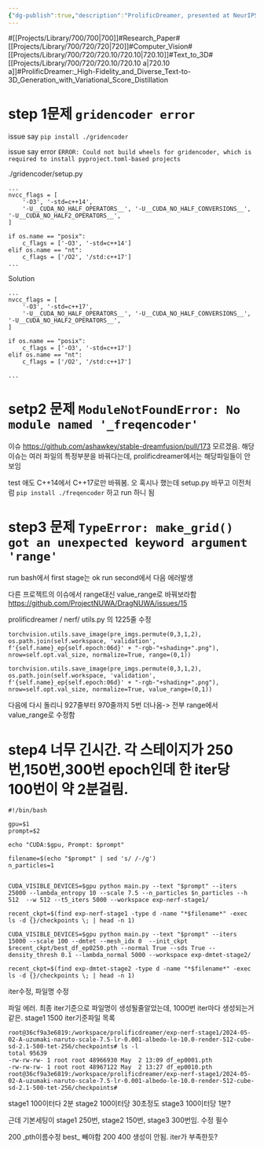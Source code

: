```yaml
---
{"dg-publish":true,"description":"ProlificDreamer, presented at NeurIPS 2023, introduces a method for text-to-3D generation using Variational Score Distillation (VSD), which addresses issues found in existing Score Distillation Sampling (SDS) methods like over-saturation and low diversity. The paper proposes treating 3D parameters as random variables to enhance diversity and quality. The approach incorporates various improvements, including better distillation scheduling and density initialization, leading to high-fidelity, photo-realistic NeRFs and meshes with detailed structure and complex effects. I saw an article saying that it usually takes several hours.","permalink":"/projects/library/700/720/720-10/720-10-a/","dgPassFrontmatter":true,"noteIcon":"0","created":"2024-05-07T17:32:50.701+09:00","updated":"2024-06-20T03:46:33.829+09:00"}
---
```


#[[Projects/Library/700/700\|700]]#Research_Paper#[[Projects/Library/700/720/720\|720]]#Computer_Vision#[[Projects/Library/700/720/720.10/720.10\|720.10]]#Text_to_3D#[[Projects/Library/700/720/720.10/720.10 a\|720.10 a]]#ProlificDreamer:_High-Fidelity_and_Diverse_Text-to-3D_Generation_with_Variational_Score_Distillation

# step 1문제 `gridencoder error`

issue say
`pip install ./gridencoder`

issue say error
`ERROR: Could not build wheels for gridencoder, which is required to install pyproject.toml-based projects`



./gridencoder/setup.py
```
...
nvcc_flags = [
    '-O3', '-std=c++14',
    '-U__CUDA_NO_HALF_OPERATORS__', '-U__CUDA_NO_HALF_CONVERSIONS__', '-U__CUDA_NO_HALF2_OPERATORS__',
]

if os.name == "posix":
    c_flags = ['-O3', '-std=c++14']
elif os.name == "nt":
    c_flags = ['/O2', '/std:c++17']
...
```

Solution
```
...
nvcc_flags = [
    '-O3', '-std=c++17',
    '-U__CUDA_NO_HALF_OPERATORS__', '-U__CUDA_NO_HALF_CONVERSIONS__', '-U__CUDA_NO_HALF2_OPERATORS__',
]

if os.name == "posix":
    c_flags = ['-O3', '-std=c++17']
elif os.name == "nt":
    c_flags = ['/O2', '/std:c++17']

...

```


# setp2  문제 `ModuleNotFoundError: No module named '_freqencoder'`


이슈
https://github.com/ashawkey/stable-dreamfusion/pull/173
모르겠음. 해당 이슈는 여러 파일의 특정부분을 바꿔다는데, prolificdreamer에서는 해당파일들이 안 보임

test 애도 C++14에서 C++17로만 바꿔봄.
오 혹시나 했는데 setup.py 바꾸고 이전처럼 `pip install ./freqencoder` 하고 run 하니 됨


# step3 문제 `TypeError: make_grid() got an unexpected keyword argument 'range'`
run bash에서 first stage는 ok
run second에서 다음 에러발생


다른 프로젝트의 이슈에서 range대신 value_range로 바꿔보라함
https://github.com/ProjectNUWA/DragNUWA/issues/15

prolificdreamer / nerf/ utils.py 의 1225줄 수정
```
torchvision.utils.save_image(pre_imgs.permute(0,3,1,2), os.path.join(self.workspace, 'validation', f'{self.name}_ep{self.epoch:06d}' + "-rgb-"+shading+".png"), nrow=self.opt.val_size, normalize=True, range=(0,1))

torchvision.utils.save_image(pre_imgs.permute(0,3,1,2), os.path.join(self.workspace, 'validation', f'{self.name}_ep{self.epoch:06d}' + "-rgb-"+shading+".png"), nrow=self.opt.val_size, normalize=True, value_range=(0,1))

```


다음에 다시 돌리니 927줄부터 970줄까지 5번 더나옴-> 전부 range에서 value_range로 수정함


# step4 너무 긴시간. 각 스테이지가 250번,150번,300번 epoch인데 한 iter당 100번이 약 2분걸림.

```
#!/bin/bash

gpu=$1
prompt=$2

echo "CUDA:$gpu, Prompt: $prompt"

filename=$(echo "$prompt" | sed 's/ /-/g')
n_particles=1


CUDA_VISIBLE_DEVICES=$gpu python main.py --text "$prompt" --iters 25000 --lambda_entropy 10 --scale 7.5 --n_particles $n_particles --h 512  --w 512 --t5_iters 5000 --workspace exp-nerf-stage1/

recent_ckpt=$(find exp-nerf-stage1 -type d -name "*$filename*" -exec ls -d {}/checkpoints \; | head -n 1)

CUDA_VISIBLE_DEVICES=$gpu python main.py --text "$prompt" --iters 15000 --scale 100 --dmtet --mesh_idx 0  --init_ckpt $recent_ckpt/best_df_ep0250.pth --normal True --sds True --density_thresh 0.1 --lambda_normal 5000 --workspace exp-dmtet-stage2/

recent_ckpt=$(find exp-dmtet-stage2 -type d -name "*$filename*" -exec ls -d {}/checkpoints \; | head -n 1)

```

iter수정, 파일명 수정

파일 에러. 최종  iter기준으로 파일명이 생성될줄알았는데, 1000번 iter마다 생성되는거같은. stage1 1500 iter기준파일 목록
```
root@36cf9a3e6819:/workspace/prolificdreamer/exp-nerf-stage1/2024-05-02-A-uzumaki-naruto-scale-7.5-lr-0.001-albedo-le-10.0-render-512-cube-sd-2.1-500-tet-256/checkpoints# ls -l
total 95639
-rw-rw-rw- 1 root root 48966930 May  2 13:09 df_ep0001.pth
-rw-rw-rw- 1 root root 48967122 May  2 13:27 df_ep0010.pth
root@36cf9a3e6819:/workspace/prolificdreamer/exp-nerf-stage1/2024-05-02-A-uzumaki-naruto-scale-7.5-lr-0.001-albedo-le-10.0-render-512-cube-sd-2.1-500-tet-256/checkpoints# 

```
stage1 100이터다 2분
stage2 100이터당 30초정도
stage3 100이터당 1분?

근데 기본세팅이 stage1 250번, stage2 150번, stage3 300번임. 수정 필수


200 ,pth이름수정 best_ 빼야함
200
400 생성이 안됨. iter가 부족한듯?